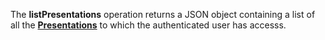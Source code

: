 <a name="listPresentations"></a>The **listPresentations** operation returns a JSON object containing a list of all the <a href="#presentations">**Presentations**</a> to which the authenticated user has accesss.
